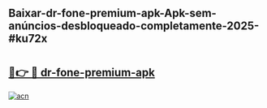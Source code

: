 ## Baixar-dr-fone-premium-apk-Apk-sem-anúncios-desbloqueado-completamente-2025-#ku72x

# <h2><a href="https://ainizakaria.my?title=dr-fone-premium-apk&ref=22M">🔗👉 🔴 dr-fone-premium-apk</a></h2>

[![acn](https://github.com/user-attachments/assets/0f9c940e-d8b0-45ae-aac7-cd30a18b3e1c)](https://ainizakaria.my?title=dr-fone-premium-apk&ref=22M)

